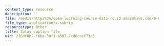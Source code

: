 ```yaml
---
content_type: resource
description: ''
file: /media/https%3A/open-learning-course-data-rc.s3.amazonaws.com/8-962-general-relativity-spring-2020/218df8b2f6ba50f1a5877cd6cacf73e5_h9xaoGkyHwg.vtt
file_type: application/x-subrip
resourcetype: Other
title: 3play caption file
uid: 218df8b2-f6ba-50f1-a587-7cd6cacf73e5
---
```

